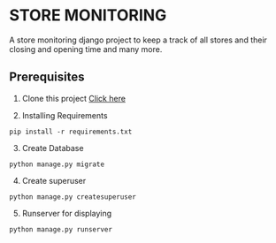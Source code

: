 # STORE MONITORING
 A store monitoring django project to keep a track of all stores and their closing and opening time and many more.

## Prerequisites

1. Clone this project [Click here](https://github.com/Sagarkkr/store_monitoring) 

2. Installing Requirements 
```
pip install -r requirements.txt
```
3. Create Database
```
python manage.py migrate
```
4. Create superuser
```
python manage.py createsuperuser
```
5. Runserver for displaying 
```
python manage.py runserver